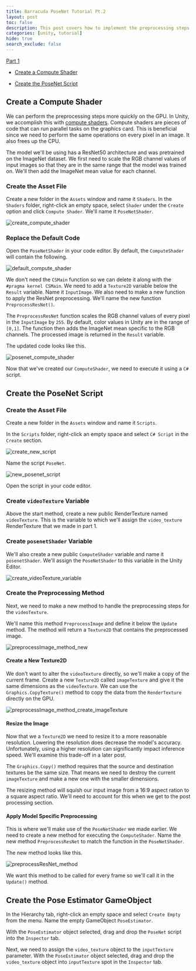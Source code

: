 ```yaml
---
title: Barracuda PoseNet Tutorial Pt.2
layout: post
toc: false
description: This post covers how to implement the preprocessing steps for the PoseNet model.
categories: [unity, tutorial]
hide: true
search_exclude: false
---
```


[Part 1](https://christianjmills.com/unity/tutorial/2020/10/25/Barracuda-PoseNet-Tutorial-1.html)

* [Create a Compute Shader](#create-a-compute-shader)

* [Create the PoseNet Script](#create-the-posenet-script)

## Create a Compute Shader

We can perform the preprocessing steps more quickly on the GPU. In Unity, we accomplish this with [compute shaders](https://docs.unity3d.com/Manual/class-ComputeShader.html). Compute shaders are pieces of code that can run parallel tasks on the graphics card. This is beneficial since we need to perform the same operations on every pixel in an image. It also frees up the CPU.

The model we'll be using has a ResNet50 architecture and was pretrained on the ImageNet dataset. We first need to scale the RGB channel values of input images so that they are in the same range that the model was trained on. We'll then add the ImageNet mean value for each channel.

### Create the Asset File

Create a new folder in the `Assets` window and name it `Shaders`. In the `Shaders` folder, right-click an empty space, select `Shader` under the `Create` option and click `Compute Shader`. We'll name it `PoseNetShader`.

![create_compute_shader](\images\barracuda-posenet-tutorial\create_compute_shader.PNG)

### Replace the Default Code

Open the `PoseNetShader` in your code editor. By default, the `ComputeShader` will contain the following.

 ![default_compute_shader](\images\barracuda-posenet-tutorial\default_compute_shader.png)

We don't need the `CSMain` function so we can delete it along with the `#pragma kernel CSMain`.  We need to add a `Texture2D` variable below the `Result` variable. Name it `InputImage`. We also need to make a new function to apply the ResNet preprocessing. We'll name the new function `PreprocessResNet()`.

The `PreprocessResNet` function scales the RGB channel values of every pixel in the `InputImage` by `255`. By default, color values in Unity are in the range of `[0,1]`. The function then adds the ImageNet mean specific to the RGB channels. The processed image is returned in the `Result` variable.

The updated code looks like this. 

![posenet_compute_shader](\images\barracuda-posenet-tutorial\posenet_compute_shader_2.png)

Now that we've created our `ComputeShader`, we need to execute it using a `C#` script. 



## Create the PoseNet Script

### Create the Asset File

Create a new folder in the `Assets` window and name it `Scripts`.

In the `Scripts` folder, right-click an empty space and select `C# Script` in the `Create` section.

![create_new_script](\images\barracuda-posenet-tutorial\create_new_script.PNG)

Name the script `PoseNet`.

![new_posenet_script](\images\barracuda-posenet-tutorial\new_posenet_script.PNG)



Open the script in your code editor.

### Create `videoTexture` Variable

Above the start method, create a new public RenderTexture named `videoTexture`. This is the variable to which we'll assign the `video_texture` RenderTexture that we made in part 1.

### Create `posenetShader` Variable

We'll also create a new public `ComputeShader` variable and name it `posenetShader`. We'll assign the `PoseNetShader` to this variable in the Unity Editor. 

![create_videoTexture_variable](\images\barracuda-posenet-tutorial\create_posenetShader_variable.png)



### Create the Preprocessing Method

Next, we need to make a new method to handle the preprocessing steps for the `videoTexture`.

We'll name this method `PreprocessImage` and define it below the `Update` method. The method will return a `Texture2D` that contains the preprocessed image.

![preprocessImage_method_new](\images\barracuda-posenet-tutorial\preprocessImage_method_new.png)



#### Create a New Texture2D

We don't want to alter the `videoTexture` directly, so we'll make a copy of the current frame. Create a new `Texture2D` called `imageTexture` and give it the same dimensions as the `videoTexture`. We can use the `Graphics.CopyTexture()` method to copy the data from the `RenderTexture` directly on the GPU.

![preprocessImage_method_create_imageTexture](\images\barracuda-posenet-tutorial\preprocessImage_method_create_imageTexture.png)



#### Resize the Image

Now that we a `Texture2D` we need to resize it to a more reasonable resolution. Lowering the resolution does decrease the model's accuracy. Unfortunately, using a higher resolution can significantly impact inference speed. We'll examine this trade-off in a later post.

The `Graphics.Copy()` method requires that the source and destination textures be the same size. That means we need to destroy the current `imageTexture` and make a new one with the smaller dimensions.

The resizing method will squish our input image from a 16:9 aspect ration to a square aspect ratio. We'll need to account for this when we get to the post processing section.

#### Apply Model Specific Preprocessing

This is where we'll make use of the `PoseNetShader` we made earlier. We need to create a new method for executing the `ComputeShader`. Name the new method `PreprocessResNet` to match the function in the `PoseNetShader`.

The new method looks like this.

![preprocessResNet_method](\images\barracuda-posenet-tutorial\preprocessResNet_method_2.png)



We want this method to be called for every frame so we'll call it in the `Update()` method.



## Create the Pose Estimator  GameObject

In the Hierarchy tab, right-click an empty space and select `Create Empty` from the menu. Name the empty GameObject `PoseEstimator`.





With the `PoseEstimator` object selected, drag and drop the `PoseNet` script into the `Inspector` tab.

Next, we need to assign the `video_texture` object to the `inputTexture` parameter. With the `PoseEstimator` object selected, drag and drop the `video_texture` object into `inputTexture` spot in the `Inspector` tab.



 













